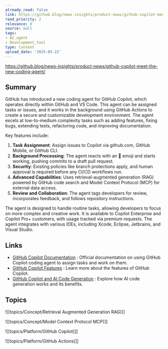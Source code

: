 ```yaml
---
already_read: false
link: https://github.blog/news-insights/product-news/github-copilot-meet-the-new-coding-agent/
read_priority: 2
relevance: 0
source: null
tags:
- AI_agent
- Development_tool
type: Content
upload_date: '2025-05-22'
---
```


https://github.blog/news-insights/product-news/github-copilot-meet-the-new-coding-agent/
## Summary

GitHub has introduced a new coding agent for GitHub Copilot, which operates directly within GitHub and VS Code. This agent can be assigned tasks or issues, and it works in the background using GitHub Actions to create a secure and customizable development environment. The agent excels at low-to-medium complexity tasks such as adding features, fixing bugs, extending tests, refactoring code, and improving documentation.

Key features include:

1. **Task Assignment**: Assign issues to Copilot via github.com, GitHub Mobile, or GitHub CLI.
2. **Background Processing**: The agent reacts with an 👀 emoji and starts working, pushing commits to a draft pull request.
3. **Security**: Existing policies like branch protections apply, and human approval is required before any CI/CD workflows run.
4. **Advanced Capabilities**: Uses retrieval-augmented generation (RAG) powered by GitHub code search and Model Context Protocol (MCP) for external data access.
5. **Review and Collaboration**: The agent tags developers for review, incorporates feedback, and follows repository instructions.

The agent is designed to handle routine tasks, allowing developers to focus on more complex and creative work. It is available to Copilot Enterprise and Copilot Pro+ customers, with usage tracked via premium requests. The agent integrates with various IDEs, including Xcode, Eclipse, Jetbrains, and Visual Studio.
## Links

- [GitHub Copilot Documentation](https://docs.github.com/en/enterprise-cloud@latest/copilot/using-github-copilot/using-copilot-coding-agent-to-work-on-tasks/about-assigning-tasks-to-copilot) : Official documentation on using GitHub Copilot coding agent to assign tasks and work on them.
- [GitHub Copilot Features](https://github.com/features/copilot?utm_source=Blog&utm_medium=GitHub&utm_campaign=buildblogtop) : Learn more about the features of GitHub Copilot.
- [GitHub Copilot and AI Code Generation](https://github.blog/ai-and-ml/generative-ai/how-ai-code-generation-works/) : Explore how AI code generation works and its benefits.

## Topics

![[topics/Concept/Retrieval Augmented Generation RAG)]]

![[topics/Concept/Model Context Protocol MCP)]]

![[topics/Platform/GitHub Copilot)]]

![[topics/Platform/GitHub Actions)]]
